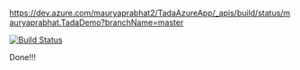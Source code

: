 ﻿https://dev.azure.com/mauryaprabhat2/TadaAzureApp/_apis/build/status/mauryaprabhat.TadaDemo?branchName=master

[![Build Status](https://dev.azure.com/mauryaprabhat2/TadaAzureApp/_apis/build/status/mauryaprabhat.TadaDemo?branchName=master)](https://dev.azure.com/mauryaprabhat2/TadaAzureApp/_build/latest?definitionId=2&branchName=master)


Done!!!